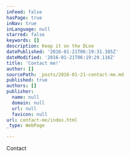 ```yaml
---
inFeed: false
hasPage: true
inNav: true
inLanguage: null
starred: false
keywords: []
description: Keep it on the DLoe
datePublished: '2016-01-21T06:19:31.385Z'
dateModified: '2016-01-21T06:19:29.116Z'
title: 'Contact me!'
author: []
sourcePath: _posts/2016-01-21-contact-me.md
published: true
authors: []
publisher:
  name: null
  domain: null
  url: null
  favicon: null
url: contact-me/index.html
_type: WebPage

---
```

Contact